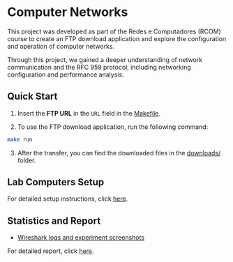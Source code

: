 # Computer Networks

This project was developed as part of the Redes e Computadores (RCOM) course to create an FTP download application and explore the configuration and operation of computer networks. 

Through this project, we gained a deeper understanding of network communication and the RFC 959 protocol, including networking configuration and performance analysis.


## Quick Start
1. Insert the **FTP URL** in the `URL` field in the [Makefile](Makefile).

2. To use the FTP download application, run the following command:
```bash
make run
```

3. After the transfer, you can find the downloaded files in the [downloads/](downloads/) folder.


## Lab Computers Setup
For detailed setup instructions, click [here](https://github.com/ricardoyang00/RCOM-2/wiki/RCOM-Lab-Computers-Setup).

## Statistics and Report
- [Wireshark logs and experiment screenshots](https://github.com/ricardoyang00/feup-rcom-computer-networks/tree/labs)

For detailed report, click [here](docs/RCOM-Computer-Networks-report-Final.pdf).

